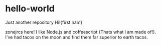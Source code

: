 # hello-world
Just another repository
Hi!{first nam}

zonejrcs here! I like Node.js and coffeescript {Thats what i am made of!}.
I've  had tacos on the moon and find them far superior to earth tacos.
